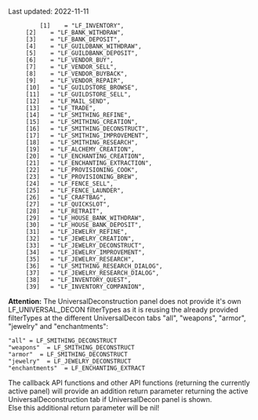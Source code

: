 Last updated: 2022-11-11
```
         [1]	= "LF_INVENTORY",
	 [2]	= "LF_BANK_WITHDRAW",
	 [3]	= "LF_BANK_DEPOSIT",
	 [4]	= "LF_GUILDBANK_WITHDRAW",
	 [5]	= "LF_GUILDBANK_DEPOSIT",
	 [6]	= "LF_VENDOR_BUY",
	 [7]	= "LF_VENDOR_SELL",
	 [8]	= "LF_VENDOR_BUYBACK",
	 [9]	= "LF_VENDOR_REPAIR",
	 [10]  	= "LF_GUILDSTORE_BROWSE",
	 [11]  	= "LF_GUILDSTORE_SELL",
	 [12]  	= "LF_MAIL_SEND",
	 [13]  	= "LF_TRADE",
	 [14]  	= "LF_SMITHING_REFINE",
	 [15]  	= "LF_SMITHING_CREATION",
	 [16]  	= "LF_SMITHING_DECONSTRUCT",
	 [17]  	= "LF_SMITHING_IMPROVEMENT",
	 [18]  	= "LF_SMITHING_RESEARCH",
	 [19]  	= "LF_ALCHEMY_CREATION",
	 [20]  	= "LF_ENCHANTING_CREATION",
	 [21]  	= "LF_ENCHANTING_EXTRACTION",
	 [22]  	= "LF_PROVISIONING_COOK",
	 [23]  	= "LF_PROVISIONING_BREW",
	 [24]  	= "LF_FENCE_SELL",
	 [25]  	= "LF_FENCE_LAUNDER",
	 [26]  	= "LF_CRAFTBAG",
	 [27]  	= "LF_QUICKSLOT",
	 [28]  	= "LF_RETRAIT",
	 [29]  	= "LF_HOUSE_BANK_WITHDRAW",
	 [30]  	= "LF_HOUSE_BANK_DEPOSIT",
	 [31]  	= "LF_JEWELRY_REFINE",
	 [32]  	= "LF_JEWELRY_CREATION",
	 [33]  	= "LF_JEWELRY_DECONSTRUCT",
	 [34]  	= "LF_JEWELRY_IMPROVEMENT",
	 [35]  	= "LF_JEWELRY_RESEARCH",
	 [36]  	= "LF_SMITHING_RESEARCH_DIALOG",
	 [37]  	= "LF_JEWELRY_RESEARCH_DIALOG",
	 [38]  	= "LF_INVENTORY_QUEST",
	 [39]  	= "LF_INVENTORY_COMPANION",
```

**Attention:**
The UniversalDeconstruction panel does not provide it's own LF_UNIVERSAL_DECON filterTypes as it is reusing the already provided filterTypes at the different UniversalDecon tabs "all", "weapons", "armor", "jewelry" and "enchantments":<br>
```
"all" = LF_SMITHING_DECONSTRUCT
"weapons"  = LF_SMITHING_DECONSTRUCT
"armor"  = LF_SMITHING_DECONSTRUCT
"jewelry"  = LF_JEWELRY_DECONSTRUCT
"enchantments"  = LF_ENCHANTING_EXTRACT
```
The callback API functions and other API functions (returning the currently active panel) will provide an addition return parameter returning the active UniversalDeconstruction tab if UniversalDecon panel is shown.<br>
Else this additional return parameter will be nil!<br>
<br>
